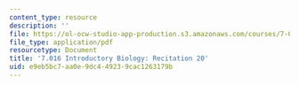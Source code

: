 ```yaml
---
content_type: resource
description: ''
file: https://ol-ocw-studio-app-production.s3.amazonaws.com/courses/7-016-introductory-biology-fall-2018/e9eb5bc7aa0e9dc449239cac1263179b_MIT7_016F18rec20.pdf
file_type: application/pdf
resourcetype: Document
title: '7.016 Introductory Biology: Recitation 20'
uid: e9eb5bc7-aa0e-9dc4-4923-9cac1263179b
---
```

